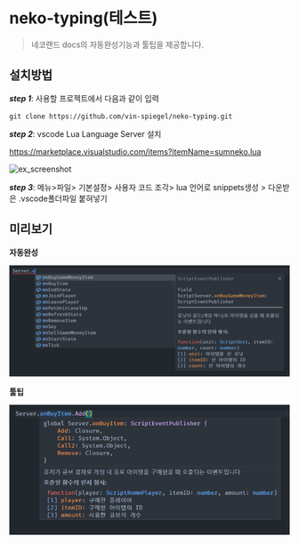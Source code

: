# neko-typing(테스트)
>네코랜드 docs의 자동완성기능과 툴팁을 제공합니다.
## 설치방법
***step 1***: 사용할 프로젝트에서 다음과 같이 입력
```
git clone https://github.com/vin-spiegel/neko-typing.git
```
***step 2***: vscode Lua Language Server 설치

https://marketplace.visualstudio.com/items?itemName=sumneko.lua

![ex_screenshot](https://github.com/sumneko/vscode-lua/raw/master/images//Install%20In%20VSCode.gif)

***step 3***: 메뉴>파일> 기본설정> 사용자 코드 조각> lua 언어로 snippets생성 > 다운받은 .vscode폴더파일 붙혀넣기

## 미리보기
**자동완성**

![ex_screenshot](./src/img/자동완성.png)

**툴팁**

![ex_screenshot](./src/img/툴팁.png)
